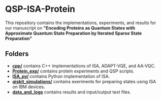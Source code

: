 # QSP-ISA-Protein

This repository contains the implementations, experiments, and results for our manuscript on **"Encoding Proteins as Quantum States with Approximate Quantum State Preparation by Iterated Sparse State Preparation"**

## Folders

- [**cpp/**](./cpp) contains C++ implementations of ISA, ADAPT-VQE, and AA-VQC.
- [**Protein_exp/**](./Protein_exp) contains protein experiments and QSP scripts.
- [**ISA_py/**](./ISA_py) contains Python implementation of ISA.
- [**qiskit_simulations/**](./qiskit_simulations) contains exeriments for preparing states using ISA on IBM devices.
- [**data_and_logs**](./data_and_logs) contains results and input/output text files.

  





